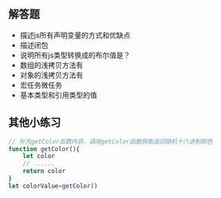 ## 解答题
- 描述js所有声明变量的方式和优缺点
- 描述闭包
- 说明所有js类型转换成的布尔值是？
- 数组的浅拷贝方法有
- 对象的浅拷贝方法有
- 宏任务微任务
- 基本类型和引用类型的值

## 其他小练习
```js
// 补充getColor函数内容，调用getColor函数获取返回随机十六进制颜色
function getColor(){
    let color
    // ......
    return color
}
let colorValue=getColor()
```

